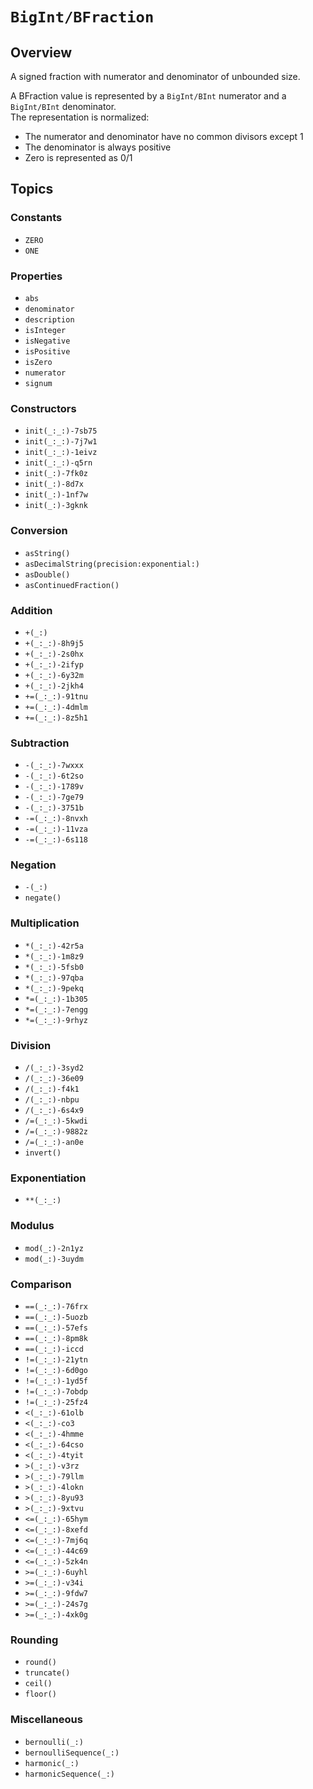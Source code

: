 # ``BigInt/BFraction``

## Overview

A signed fraction with numerator and denominator of unbounded size.

A BFraction value is represented by a ``BigInt/BInt`` numerator and a ``BigInt/BInt`` denominator.  
The representation is normalized:

* The numerator and denominator have no common divisors except 1
* The denominator is always positive
* Zero is represented as 0/1

## Topics

### Constants

- ``ZERO``
- ``ONE``

### Properties

- ``abs``
- ``denominator``
- ``description``
- ``isInteger``
- ``isNegative``
- ``isPositive``
- ``isZero``
- ``numerator``
- ``signum``

### Constructors

- ``init(_:_:)-7sb75``
- ``init(_:_:)-7j7w1``
- ``init(_:_:)-1eivz``
- ``init(_:_:)-q5rn``
- ``init(_:)-7fk0z``
- ``init(_:)-8d7x``
- ``init(_:)-1nf7w``
- ``init(_:)-3gknk``

### Conversion

- ``asString()``
- ``asDecimalString(precision:exponential:)``
- ``asDouble()``
- ``asContinuedFraction()``

### Addition

- ``+(_:)``
- ``+(_:_:)-8h9j5``
- ``+(_:_:)-2s0hx``
- ``+(_:_:)-2ifyp``
- ``+(_:_:)-6y32m``
- ``+(_:_:)-2jkh4``
- ``+=(_:_:)-91tnu``
- ``+=(_:_:)-4dmlm``
- ``+=(_:_:)-8z5h1``

### Subtraction

- ``-(_:_:)-7wxxx``
- ``-(_:_:)-6t2so``
- ``-(_:_:)-1789v``
- ``-(_:_:)-7ge79``
- ``-(_:_:)-3751b``
- ``-=(_:_:)-8nvxh``
- ``-=(_:_:)-11vza``
- ``-=(_:_:)-6s118``

### Negation

- ``-(_:)``
- ``negate()``

### Multiplication

- ``*(_:_:)-42r5a``
- ``*(_:_:)-1m8z9``
- ``*(_:_:)-5fsb0``
- ``*(_:_:)-97qba``
- ``*(_:_:)-9pekq``
- ``*=(_:_:)-1b305``
- ``*=(_:_:)-7engg``
- ``*=(_:_:)-9rhyz``

### Division

- ``/(_:_:)-3syd2``
- ``/(_:_:)-36e09``
- ``/(_:_:)-f4k1``
- ``/(_:_:)-nbpu``
- ``/(_:_:)-6s4x9``
- ``/=(_:_:)-5kwdi``
- ``/=(_:_:)-9882z``
- ``/=(_:_:)-an0e``
- ``invert()``

### Exponentiation

- ``**(_:_:)``

### Modulus

- ``mod(_:)-2n1yz``
- ``mod(_:)-3uydm``

### Comparison

- ``==(_:_:)-76frx``
- ``==(_:_:)-5uozb``
- ``==(_:_:)-57efs``
- ``==(_:_:)-8pm8k``
- ``==(_:_:)-iccd``
- ``!=(_:_:)-21ytn``
- ``!=(_:_:)-6d0go``
- ``!=(_:_:)-1yd5f``
- ``!=(_:_:)-7obdp``
- ``!=(_:_:)-25fz4``
- ``<(_:_:)-61olb``
- ``<(_:_:)-co3``
- ``<(_:_:)-4hmme``
- ``<(_:_:)-64cso``
- ``<(_:_:)-4tyit``
- ``>(_:_:)-v3rz``
- ``>(_:_:)-79llm``
- ``>(_:_:)-4lokn``
- ``>(_:_:)-8yu93``
- ``>(_:_:)-9xtvu``
- ``<=(_:_:)-65hym``
- ``<=(_:_:)-8xefd``
- ``<=(_:_:)-7mj6q``
- ``<=(_:_:)-44c69``
- ``<=(_:_:)-5zk4n``
- ``>=(_:_:)-6uyhl``
- ``>=(_:_:)-v34i``
- ``>=(_:_:)-9fdw7``
- ``>=(_:_:)-24s7g``
- ``>=(_:_:)-4xk0g``

### Rounding

- ``round()``
- ``truncate()``
- ``ceil()``
- ``floor()``

### Miscellaneous

- ``bernoulli(_:)``
- ``bernoulliSequence(_:)``
- ``harmonic(_:)``
- ``harmonicSequence(_:)``

